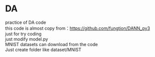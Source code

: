 # DA
practice of DA code<br>
this code is almost copy from：https://github.com/fungtion/DANN_py3<br>
just for try coding<br>
just modify model.py<br>
MNIST datasets can download from the code<br>
Just create folder like dataset/MNIST
